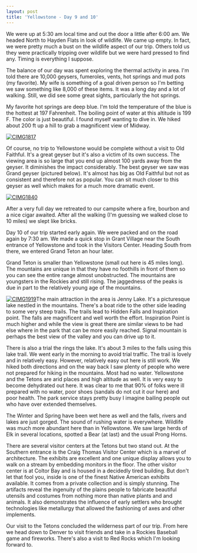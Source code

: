```yaml
---
layout: post
title: 'Yellowstone - Day 9 and 10'
---
```

We were up at 5:30 am local time and out the door a little after 6:00 am. We headed North to Hayden Flats in look of wildlife. We came up empty. In fact, we were pretty much a bust on the wildlife aspect of our trip. Others told us they were practically tripping over wildlife but we were hard pressed to find any. Timing is everything I suppose.

The balance of our day was spent exploring the thermal activity in area. I'm told there are 10,000 geysers, fumeroles, vents, hot springs and mud pots (my favorite). My wife is something of a goal driven person so I'm betting we saw something like 8,000 of these items. It was a long day and a lot of walking. Still, we did see some great sights, particularly the hot springs.

My favorite hot springs are deep blue. I'm told the temperature of the blue is the hottest at 197 Fahrenheit. The boiling point of water at this altitude is 199 F. The color is just beautiful. I found myself wanting to dive in. We hiked about 200 ft up a hill to grab a magnificent view of Midway.

[![CIMG1817](/content/images/blog/YellowstoneDay9and10_10C60/CIMG1817_thumb.jpg)](/content/images/blog/YellowstoneDay9and10_10C60/CIMG1817.jpg)

Of course, no trip to Yellowstone would be complete without a visit to Old Faithful. It's a great geyser but it's also a victim of its own success. The viewing area is so large that you end up almost 100 yards away from the geyser. It diminishes the impact considerably. The best geyser we saw was Grand geyser (pictured below). It's almost has big as Old Faithful but not as consistent and therefore not as popular. You can sit much closer to this geyser as well which makes for a much more dramatic event. 

[](/content/images/blog/YellowstoneDay9and10_10C60/CIMG1817.jpg)

[![CIMG1840](/content/images/blog/YellowstoneDay9and10_10C60/CIMG1840_thumb.jpg)](/content/images/blog/YellowstoneDay9and10_10C60/CIMG1840.jpg)

After a very full day we retreated to our campsite where a fire, bourbon and a nice cigar awaited. After all the walking (I'm guessing we walked close to 10 miles) we slept like bricks.

Day 10 of our trip started early again. We were packed and on the road again by 7:30 am. We made a quick stop in Grant Village near the South entrance of Yellowstone and took in the Visitors Center. Heading South from there, we entered Grand Teton an hour later.

Grand Teton is smaller than Yellowstone (small out here is 45 miles long). The mountains are unique in that they have no foothills in front of them so you can see the entire range almost unobstructed. The mountains are youngsters in the Rockies and still rising. The jaggedness of the peaks is due in part to the relatively young age of the mountains.

[![CIMG1919](/content/images/blog/YellowstoneDay9and10_10C60/CIMG1919_thumb.jpg)](/content/images/blog/YellowstoneDay9and10_10C60/CIMG1919.jpg)The main attraction in the area is Jenny Lake. It's a picturesque lake nestled in the mountains. There's a boat ride to the other side leading to some very steep trails. The trails lead to Hidden Falls and Inspiration point. The falls are magnificent and well worth the effort. Inspiration Point is much higher and while the view is great there are similar views to be had else where in the park that can be more easily reached. Signal mountain is perhaps the best view of the valley and you can drive up to it.

There is also a trial the rings the lake. It's about 3 miles to the falls using this lake trail. We went early in the morning to avoid trial traffic. The trail is lovely and in relatively easy. However, relatively easy out here is still work. We hiked both directions and on the way back I saw plenty of people who were not prepared for hiking in the mountains. Most had no water. Yellowstone and the Tetons are arid places and high altitude as well. It is very easy to become dehydrated out here. It was clear to me that 90% of folks were ill prepared with no water, poor shoes (sandals do not cut it our here) and poor health. The park service stays pretty busy I imagine bailing people out who have over extended themselves.

The Winter and Spring have been wet here as well and the falls, rivers and lakes are just gorged. The sound of rushing water is everywhere. Wildlife was much more abundant here than in Yellowstone. We saw large herds of Elk in several locations, spotted a Bear (at last) and the usual Prong Horns.

There are several visitor centers at the Tetons but two stand out. At the Southern entrance is the Craig Thomas Visitor Center which is a marvel of architecture. The exhibits are excellent and one unique display allows you to walk on a stream by embedding monitors in the floor. The other visitor center is at Coltor Bay and is housed in a decidedly tired building. But don't let that fool you, inside is one of the finest Native American exhibits available. It comes from a private collection and is simply stunning. The artifacts reveal the ingenuity of the plains people to fabricate beautiful utensils and costumes from nothing more than native plants and and animals. It also demonstrates the influence of early settlers who brought technologies like metallurgy that allowed the fashioning of axes and other implements.

Our visit to the Tetons concluded the wilderness part of our trip. From here we head down to Denver to visit friends and take in a Rockies Baseball game and fireworks. There's also a visit to Red Rocks which I'm looking forward to.
